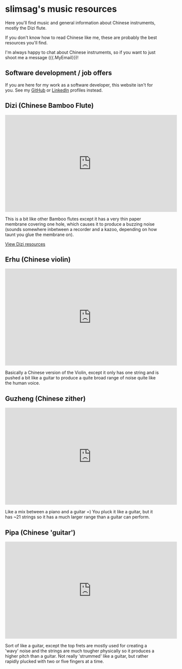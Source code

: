 # slimsag's music resources

Here you'll find music and general information about Chinese instruments, mostly the Dizi flute.

If you don't know how to read Chinese like me, these are probably the best resources you'll find.

I'm always happy to chat about Chinese instruments, so if you want to just shoot me a message ({{.MyEmail}})!

## Software development / job offers

If you are here for my work as a software developer, this website isn't for you. See my [GitHub](https://github.com/slimsag) or [LinkedIn](https://www.linkedin.com/in/stephen-gutekanst-11395a110/) profiles instead.

## Dizi (Chinese Bamboo Flute)

<iframe width="560" height="315" src="https://www.youtube.com/embed/ERYymjFXeiI?start=43" frameborder="0" allow="accelerometer; autoplay; encrypted-media; gyroscope; picture-in-picture" allowfullscreen></iframe>

This is a bit like other Bamboo flutes except it has a very thin paper membrane covering one hole, which causes it to produce a buzzing noise (sounds somewhere inbetween a recorder and a kazoo, depending on how taunt you glue the membrane on).

[View Dizi resources](?p=dizi/index)

## Erhu (Chinese violin)

<iframe width="560" height="315" src="https://www.youtube.com/embed/bcDvjh9xbXo?start=3" frameborder="0" allow="accelerometer; autoplay; encrypted-media; gyroscope; picture-in-picture" allowfullscreen></iframe>

Basically a Chinese version of the Violin, except it only has one string and is pushed a bit like a guitar to produce a quite broad range of noise quite like the human voice.

## Guzheng (Chinese zither)

<iframe width="560" height="315" src="https://www.youtube.com/embed/xSlAM5dUsJo" frameborder="0" allow="accelerometer; autoplay; encrypted-media; gyroscope; picture-in-picture" allowfullscreen></iframe>

Like a mix between a piano and a guitar =) You pluck it like a guitar, but it has ~21 strings so it has a much larger range than a guitar can perform.

## Pipa (Chinese 'guitar')

<iframe width="560" height="315" src="https://www.youtube.com/embed/MPLt0FAdRiE?start=19" frameborder="0" allow="accelerometer; autoplay; encrypted-media; gyroscope; picture-in-picture" allowfullscreen></iframe>

Sort of like a guitar, except the top frets are mostly used for creating a 'wavy' noise and the strings are much tougher physically so it produces a higher pitch than a guitar. Not really 'strummed' like a guitar, but rather rapidly plucked with two or five fingers at a time.
